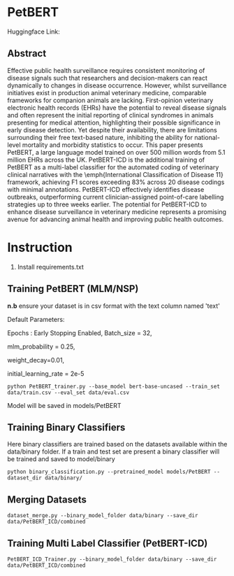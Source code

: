 # PetBERT

Huggingface Link: 

## Abstract
Effective public health surveillance requires consistent monitoring of disease signals such that researchers and decision-makers can react dynamically to changes in disease occurrence. However, whilst surveillance initiatives exist in production animal veterinary medicine, comparable frameworks for companion animals are lacking. First-opinion veterinary electronic health records (EHRs) have the potential to reveal disease signals and often represent the initial reporting of clinical syndromes in animals presenting for medical attention, highlighting their possible significance in early disease detection. Yet despite their availability, there are limitations surrounding their free text-based nature, inhibiting the ability for national-level mortality and morbidity statistics to occur. This paper presents PetBERT, a large language model trained on over 500 million words from 5.1 million EHRs across the UK. PetBERT-ICD is the additional training of PetBERT as a multi-label classifier for the automated coding of veterinary clinical narratives with the \emph{International Classification of Disease 11} framework, achieving F1 scores exceeding 83\% across 20 disease codings with minimal annotations. PetBERT-ICD effectively identifies disease outbreaks, outperforming current clinician-assigned point-of-care labelling strategies up to three weeks earlier. The potential for PetBERT-ICD to enhance disease surveillance in veterinary medicine represents a promising avenue for advancing animal health and improving public health outcomes.

# Instruction
1) Install requirements.txt
## Training PetBERT (MLM/NSP)
**n.b** ensure your dataset is in csv format with the text column named 'text'

Default Parameters:

  Epochs : Early Stopping Enabled,
  Batch_size = 32,
  
  mlm_probability = 0.25, 
  
  weight_decay=0.01, 
  
  initial_learning_rate = 2e-5
  

```
python PetBERT_trainer.py --base_model bert-base-uncased --train_set data/train.csv --eval_set data/eval.csv 
```

Model will be saved in models/PetBERT

## Training Binary Classifiers
Here binary classifiers are trained based on the datasets available within the data/binary folder. If a train and test set are present a binary classifier will be trained and saved to model/binary

```
python binary_classification.py --pretrained_model models/PetBERT --dataset_dir data/binary/
```

## Merging Datasets
```
dataset_merge.py --binary_model_folder data/binary --save_dir data/PetBERT_ICD/combined
```

## Training Multi Label Classifier (PetBERT-ICD)
```
PetBERT_ICD_Trainer.py --binary_model_folder data/binary --save_dir data/PetBERT_ICD/combined
```
